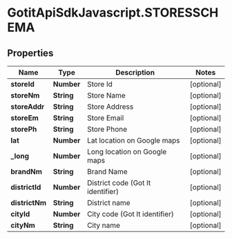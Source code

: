 # GotitApiSdkJavascript.STORESSCHEMA

## Properties

Name | Type | Description | Notes
------------ | ------------- | ------------- | -------------
**storeId** | **Number** | Store Id | [optional] 
**storeNm** | **String** | Store Name | [optional] 
**storeAddr** | **String** | Store Address | [optional] 
**storeEm** | **String** | Store Email | [optional] 
**storePh** | **String** | Store Phone | [optional] 
**lat** | **Number** | Lat location on Google maps | [optional] 
**_long** | **Number** | Long location on Google maps | [optional] 
**brandNm** | **String** | Brand Name | [optional] 
**districtId** | **Number** | District code (Got It identifier) | [optional] 
**districtNm** | **String** | District name | [optional] 
**cityId** | **Number** | City code (Got It identifier) | [optional] 
**cityNm** | **String** | City name | [optional] 


